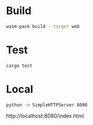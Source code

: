 # Build

```bash
wasm-pack build --target web
```

# Test

```bash
cargo test
```

# Local

```bash
python -m SimpleHTTPServer 8080
```

http://localhost:8080/index.html